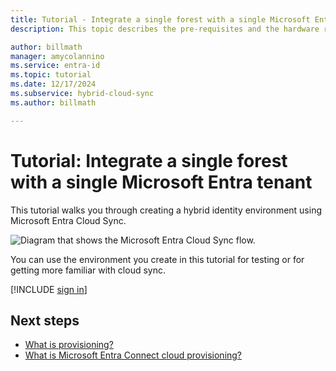 ```yaml
---
title: Tutorial - Integrate a single forest with a single Microsoft Entra tenant
description: This topic describes the pre-requisites and the hardware requirements cloud sync.

author: billmath
manager: amycolannino
ms.service: entra-id
ms.topic: tutorial
ms.date: 12/17/2024
ms.subservice: hybrid-cloud-sync
ms.author: billmath

---
```


# Tutorial: Integrate a single forest with a single Microsoft Entra tenant

This tutorial walks you through creating a hybrid identity environment using Microsoft Entra Cloud Sync.

![Diagram that shows the Microsoft Entra Cloud Sync flow.](~/includes/governance/media/tutorial-single-forest/diagram-2.png)

You can use the environment you create in this tutorial for testing or for getting more familiar with cloud sync.

[!INCLUDE [sign in](~/includes/governance/governance-active-directory-to-entra-cloud-sync.md)]


## Next steps 

- [What is provisioning?](../what-is-provisioning.md)
- [What is Microsoft Entra Connect cloud provisioning?](what-is-cloud-sync.md)
